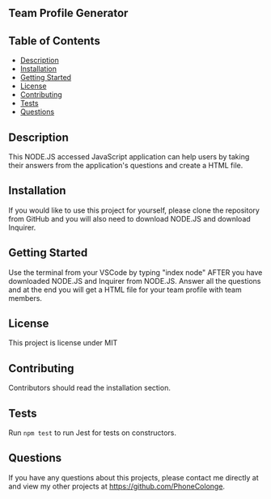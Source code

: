 ## Team Profile Generator

## Table of Contents
* [Description](#description)
* [Installation](#installation)
* [Getting Started](#getting)
* [License](#license)
* [Contributing](#contributing)
* [Tests](#tests)
* [Questions](#questions)

## Description
This NODE.JS accessed JavaScript application can help users by taking their answers from the application's questions and create a HTML file.

## Installation 
If you would like to use this project for yourself, please clone the repository from GitHub and you will also need to download NODE.JS and download Inquirer.

## Getting Started
Use the terminal from your VSCode by typing "index node" AFTER you have downloaded NODE.JS and Inquirer from NODE.JS. Answer all the questions and at the end you will get a HTML file for your team profile with team members.

## License 
This project is license under MIT

## Contributing 
Contributors should read the installation section. 

## Tests
Run `npm test` to run Jest for tests on constructors. 

## Questions
If you have any questions about this projects, please contact me directly at and view my other projects at https://github.com/PhoneColonge.